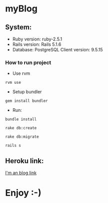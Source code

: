 # myBlog

## System:

* Ruby version: ruby-2.5.1
* Rails version: Rails 5.1.6
* Database: PostgreSQL Client version: 9.5.15

### How to run project

* Use rvm
```
rvm use
```
* Setup bundler
```
gem install bundler
```
* Run:
```
bundle install
```
```
rake db:create
```
```
rake db:migrate
```
```
rails s
```
## Heroku link:
[I'm an blog link](https://blogodialko.herokuapp.com/categories)

# Enjoy :-)
